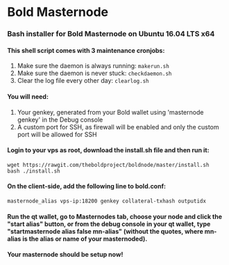 # Bold Masternode
### Bash installer for Bold Masternode on Ubuntu 16.04 LTS x64

#### This shell script comes with 3 maintenance cronjobs: 
1. Make sure the daemon is always running: `makerun.sh`
2. Make sure the daemon is never stuck: `checkdaemon.sh`
4. Clear the log file every other day: `clearlog.sh`

#### You will need:
1. Your genkey, generated from your Bold wallet using 'masternode genkey' in the Debug console
2. A custom port for SSH, as firewall will be enabled and only the custom port will be allowed for SSH

#### Login to your vps as root, download the install.sh file and then run it:
```
wget https://rawgit.com/theboldproject/boldnode/master/install.sh
bash ./install.sh
```

#### On the client-side, add the following line to bold.conf:
```
masternode_alias vps-ip:18200 genkey collateral-txhash outputidx
```

#### Run the qt wallet, go to Masternodes tab, choose your node and click the "start alias" button, or from the debug console in your qt wallet, type "startmasternode alias false mn-alias" (without the quotes, where mn-alias is the alias or name of your masternoded).

#### Your masternode should be setup now!
